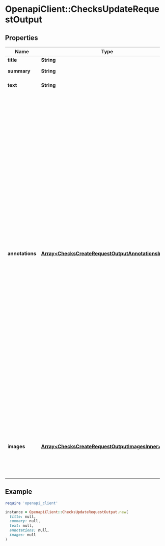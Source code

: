 # OpenapiClient::ChecksUpdateRequestOutput

## Properties

| Name | Type | Description | Notes |
| ---- | ---- | ----------- | ----- |
| **title** | **String** | **Required**. | [optional] |
| **summary** | **String** | Can contain Markdown. |  |
| **text** | **String** | Can contain Markdown. | [optional] |
| **annotations** | [**Array&lt;ChecksCreateRequestOutputAnnotationsInner&gt;**](ChecksCreateRequestOutputAnnotationsInner.md) | Adds information from your analysis to specific lines of code. Annotations are visible in GitHub&#39;s pull request UI. Annotations are visible in GitHub&#39;s pull request UI. The Checks API limits the number of annotations to a maximum of 50 per API request. To create more than 50 annotations, you have to make multiple requests to the [Update a check run](https://docs.github.com/rest/reference/checks#update-a-check-run) endpoint. Each time you update the check run, annotations are appended to the list of annotations that already exist for the check run. For details about annotations in the UI, see \&quot;[About status checks](https://docs.github.com/articles/about-status-checks#checks)\&quot;. See the [&#x60;annotations&#x60; object](https://docs.github.com/rest/reference/checks#annotations-object-1) description for details. | [optional] |
| **images** | [**Array&lt;ChecksCreateRequestOutputImagesInner&gt;**](ChecksCreateRequestOutputImagesInner.md) | Adds images to the output displayed in the GitHub pull request UI. See the [&#x60;images&#x60; object](https://docs.github.com/rest/reference/checks#annotations-object-1) description for details. | [optional] |

## Example

```ruby
require 'openapi_client'

instance = OpenapiClient::ChecksUpdateRequestOutput.new(
  title: null,
  summary: null,
  text: null,
  annotations: null,
  images: null
)
```

